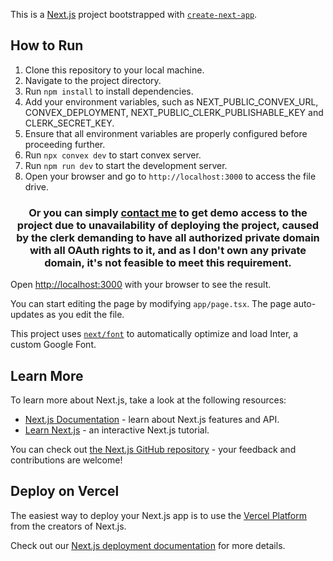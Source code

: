 This is a [Next.js](https://nextjs.org/) project bootstrapped with [`create-next-app`](https://github.com/vercel/next.js/tree/canary/packages/create-next-app).

## How to Run

1. Clone this repository to your local machine.
2. Navigate to the project directory.
3. Run `npm install` to install dependencies.
4. Add your environment variables, such as NEXT_PUBLIC_CONVEX_URL, CONVEX_DEPLOYMENT, NEXT_PUBLIC_CLERK_PUBLISHABLE_KEY and CLERK_SECRET_KEY.
5. Ensure that all environment variables are properly configured before proceeding further.
6. Run `npx convex dev` to start convex server. 
7. Run `npm run dev` to start the development server.
8. Open your browser and go to `http://localhost:3000` to access the file drive.

### <p align="center"> Or you can simply [contact me](mailto:azimov.workspace@gmail.com) to get demo access to the project due to unavailability of deploying the project, caused by the clerk demanding to have all authorized private domain with all OAuth rights to it, and as I don't own any private domain, it's not feasible to meet this requirement.</p>


Open [http://localhost:3000](http://localhost:3000) with your browser to see the result.

You can start editing the page by modifying `app/page.tsx`. The page auto-updates as you edit the file.

This project uses [`next/font`](https://nextjs.org/docs/basic-features/font-optimization) to automatically optimize and load Inter, a custom Google Font.

## Learn More

To learn more about Next.js, take a look at the following resources:

- [Next.js Documentation](https://nextjs.org/docs) - learn about Next.js features and API.
- [Learn Next.js](https://nextjs.org/learn) - an interactive Next.js tutorial.

You can check out [the Next.js GitHub repository](https://github.com/vercel/next.js/) - your feedback and contributions are welcome!

## Deploy on Vercel

The easiest way to deploy your Next.js app is to use the [Vercel Platform](https://vercel.com/new?utm_medium=default-template&filter=next.js&utm_source=create-next-app&utm_campaign=create-next-app-readme) from the creators of Next.js.

Check out our [Next.js deployment documentation](https://nextjs.org/docs/deployment) for more details.

